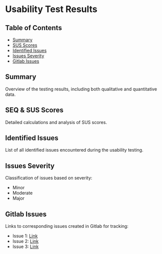 # Usability Test Results

## Table of Contents
- [Summary](#summary)
- [SUS Scores](#sus-scores)
- [Identified Issues](#identified-issues)
- [Issues Severity](#issues-severity)
- [Gitlab Issues](#gitlab-issues)

## Summary
Overview of the testing results, including both qualitative and quantitative data.

## SEQ & SUS Scores
Detailed calculations and analysis of SUS scores.

## Identified Issues
List of all identified issues encountered during the usability testing.

## Issues Severity
Classification of issues based on severity:
- Minor
- Moderate
- Major

## Gitlab Issues
Links to corresponding issues created in Gitlab for tracking:
- Issue 1: [Link](#)
- Issue 2: [Link](#)
- Issue 3: [Link](#)